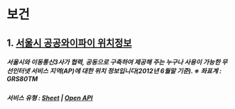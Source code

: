 # 보건
## 1. [서울시 공공와이파이 위치정보](http://www.grutech.co.kr)
##### 서울시와 이동통신3사가 협력, 공동으로 구축하여 제공해 주는 누구나 사용이 가능한 무선인터넷 서비스 지역(AP)에 대한 위치 정보입니다(2012년 6월말 기준). ※ 좌표계 : GRS80TM
##### 서비스 유형 : [Sheet](http://www.grutech.co.kr) | [Open API](http://www.grutech.co.kr)
